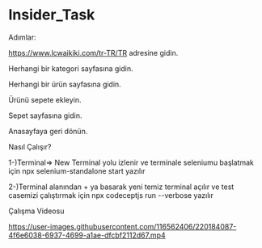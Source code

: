 # Insider_Task
Adımlar:

https://www.lcwaikiki.com/tr-TR/TR adresine gidin.

Herhangi bir kategori sayfasına gidin.

Herhangi bir ürün sayfasına gidin.

Ürünü sepete ekleyin.

Sepet sayfasına gidin.

Anasayfaya geri dönün.

Nasıl Çalışır?

1-)Terminal=> New Terminal yolu izlenir ve terminale seleniumu başlatmak için npx selenium-standalone start yazılır

2-)Terminal alanından + ya basarak yeni temiz terminal açılır ve test casemizi çalıştırmak için npx codeceptjs run --verbose yazılır

Çalışma Videosu

https://user-images.githubusercontent.com/116562406/220184087-4f6e6038-6937-4699-a1ae-dfcbf2112d67.mp4



